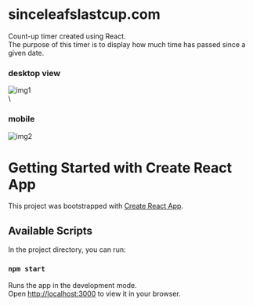 # sinceleafslastcup.com
Count-up timer created using React.\
The purpose of this timer is to display how much time has passed since a given date.

### desktop view
![img1](https://user-images.githubusercontent.com/98443655/220245985-225dc288-f33c-499a-ac2a-dcd53dca6459.JPG)\
\
### mobile
![img2](https://user-images.githubusercontent.com/98443655/220246084-2fd6a08d-93e1-4f36-8188-caba51da900d.JPG)




# Getting Started with Create React App

This project was bootstrapped with [Create React App](https://github.com/facebook/create-react-app).

## Available Scripts

In the project directory, you can run:

### `npm start`

Runs the app in the development mode.\
Open [http://localhost:3000](http://localhost:3000) to view it in your browser.
